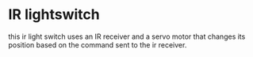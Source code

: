 # IR lightswitch
 this ir light switch uses an IR receiver and a servo motor that changes its position based on the command sent to the ir receiver.

